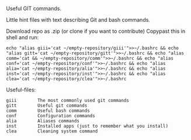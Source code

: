 Useful GIT commands.

Little hint files with text describing Git and bash commands.

Download repo as .zip (or clone if you want to contribute)
Copypast this in shell and run:

	echo "alias giii='cat ~/empty-repository/giii'">>~/.bashrc && echo "alias gitt='cat ~/empty-repository/gitt'">>~/.bashrc && echo "alias comm='cat && ~/empty-repository/comm'">>~/.bashrc && echo "alias conf='cat ~/empty-repository/conf'">>~/.bashrc && echo "alias alia='cat ~/empty-repository/alia'">>~/.bashrc && echo "alias inst='cat ~/empty-repository/inst'">>~/.bashrc && echo "alias clea='cat ~/empty-repository/clea'">>~/.bashrc

Useful-files:

	giii		The most commonly used git commands
	gitt		Useful git commands
	comm		Useful bash commands
	conf		Configuration commands
	alia		Aliases commands
	inst		Installed apps (just to remember what you install)
	clea		Cleaning system command
